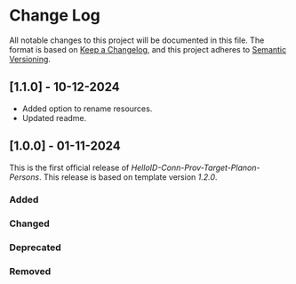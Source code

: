 # Change Log

All notable changes to this project will be documented in this file. The format is based on [Keep a Changelog](https://keepachangelog.com), and this project adheres to [Semantic Versioning](https://semver.org).

## [1.1.0] - 10-12-2024

- Added option to rename resources.
- Updated readme.

## [1.0.0] - 01-11-2024

This is the first official release of _HelloID-Conn-Prov-Target-Planon-Persons_. This release is based on template version _1.2.0_.

### Added

### Changed

### Deprecated

### Removed
